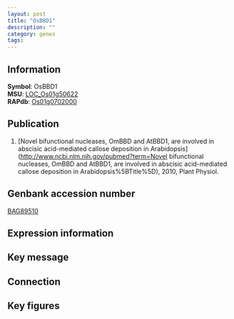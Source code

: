 ```yaml
---
layout: post
title: "OsBBD1"
description: ""
category: genes
tags: 
---
```


## Information
__Symbol__: OsBBD1  
__MSU__: [LOC_Os01g50622](http://rice.plantbiology.msu.edu/cgi-bin/ORF_infopage.cgi?orf=LOC_Os01g50622)  
__RAPdb__: [Os01g0702000](http://rapdb.dna.affrc.go.jp/viewer/gbrowse_details/irgsp1?name=Os01g0702000)  

## Publication
1. [Novel bifunctional nucleases, OmBBD and AtBBD1, are involved in abscisic acid-mediated callose deposition in Arabidopsis](http://www.ncbi.nlm.nih.gov/pubmed?term=Novel bifunctional nucleases, OmBBD and AtBBD1, are involved in abscisic acid-mediated callose deposition in Arabidopsis%5BTitle%5D), 2010, Plant Physiol.

## Genbank accession number
[BAG89510](http://www.ncbi.nlm.nih.gov/nuccore/BAG89510)  

## Expression information

## Key message

## Connection

## Key figures


